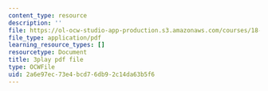 ```yaml
---
content_type: resource
description: ''
file: https://ol-ocw-studio-app-production.s3.amazonaws.com/courses/18-086-mathematical-methods-for-engineers-ii-spring-2006/2a6e97ec73e4bcd76db92c14da63b5f6_vIydsgrYGIY.pdf
file_type: application/pdf
learning_resource_types: []
resourcetype: Document
title: 3play pdf file
type: OCWFile
uid: 2a6e97ec-73e4-bcd7-6db9-2c14da63b5f6
---
```

